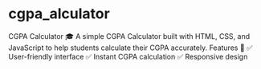 # cgpa_alculator
CGPA Calculator 🎓 A simple CGPA Calculator built with HTML, CSS, and JavaScript to help students calculate their CGPA accurately.  Features 🌟 ✅ User-friendly interface ✅ Instant CGPA calculation ✅ Responsive design
